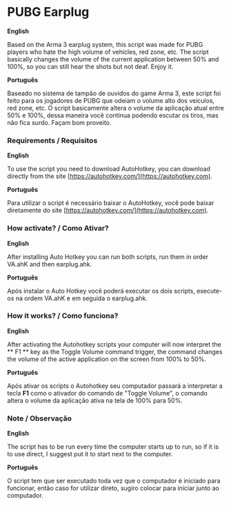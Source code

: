 # PUBG Earplug

**English**

Based on the Arma 3 earplug system, this script was made for PUBG players who hate the high volume of vehicles, red zone, etc. The script basically changes the volume of the current application between 50% and 100%, so you can still hear the shots but not deaf. Enjoy it.


**Português**

Baseado no sistema de tampão de ouvidos do game Arma 3, este script foi feito para os jogadores de PUBG que odeiam o volume alto dos veiculos, red zone, etc. O script basicamente altera o volume da aplicação atual entre 50% e 100%, dessa maneira você continua podendo escutar os tiros, mas não fica surdo. Façam bom proveito.

### Requirements / Requisitos
**English**

To use the script you need to download AutoHotkey, you can download directly from the site [https://autohotkey.com/](https://autohotkey.com).


**Português**

Para utilizar o script é necessário baixar o AutoHotkey, você pode baixar diretamente do site [https://autohotkey.com/](https://autohotkey.com).

### How activate? / Como Ativar?
**English**

After installing Auto Hotkey you can run both scripts, run them in order VA.ahK and then earplug.ahk.


**Português**

Após instalar o Auto Hotkey você poderá executar os dois scripts, execute-os na ordem VA.ahK e em seguida o earplug.ahk.

### How it works? / Como funciona?
**English**

After activating the Autohotkey scripts your computer will now interpret the ** F1 ** key as the Toggle Volume command trigger, the command changes the volume of the active application on the screen from 100% to 50%.


**Português**

Após ativar os scripts o Autohotkey seu computador passará a interpretar a tecla **F1** como o ativador do comando de "Toggle Volume", o comando altera o volume da aplicação ativa na tela de 100% para 50%.

### Note / Observação
**English**

The script has to be run every time the computer starts up to run, so if it is to use direct, I suggest put it to start next to the computer.


**Português**

O script tem que ser executado toda vez que o computador é iniciado para funcionar, então caso for utilizar direto, sugiro colocar para iniciar junto ao computador.